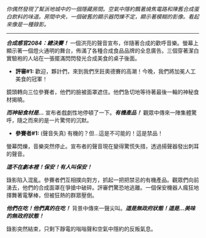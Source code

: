 _你偶然發現了幫派地城中的一個隱藏房間。空氣中隱約飄著燒焦電路和陳舊合成蛋白飲料的味道。房間中央，一個破舊的顯示器閃爍不定，顯示著模糊的影像。看起來像是一種錄影。_

---

**_合成感官2084：總決賽！_** 一個洪亮的聲音宣布，伴隨著合成的歡呼音樂。螢幕上顯示著一個燈火通明的舞台，佈滿了各種合成食品品牌的全息廣告。三個穿著潔白實驗袍的人站在一張擺滿閃閃發光合成美食的桌子後面。

- **評審#1:** 歡迎，夥計們，來到我們烹飪奧德賽的高潮！今晚，我們將加冕人工美食的冠軍！

鏡頭轉向三位參賽者，他們的臉被面罩遮住。他們急切地等待著最後一輪的神秘食材揭曉。

**_而神秘食材是…_** 宣布者戲劇性地停頓了一下。**_有機產品！_** 觀眾中傳來一陣集體驚呼，隨之而來的是一片驚愕的沉默。

- **參賽者#1:** (聲音失真) 有機的？但…這是不可能的！這是禁品！

螢幕閃爍，音樂突然停止。宣布者的聲音現在變得驚慌失措，透過揚聲器發出刺耳的聲音。

**_這不在劇本裡！保安！有人叫保安！_**

錄影陷入混亂。參賽者們互相撲向對方，抓起一把把禁忌的有機產品。觀眾們向前湧去，他們的合成面罩在爭搶中破碎。評審們驚恐地逃離。一個保安機器人瘋狂地揮舞著電擊棒，但被狂熱的群眾壓倒。

**_他們在吃！他們真的在吃！_** 背景中傳來一聲尖叫。**_這是無政府狀態！這是…美味的無政府狀態！_**

錄影突然結束，只剩下靜電的嗡嗡聲和空氣中隱約的反叛氣息。
